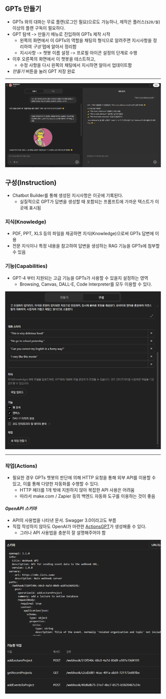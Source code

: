 ## GPTs 만들기

- GPTs 와의 대화는 무료 플랜(로그인 필요)으로도 가능하나, 제작은 플러스(`$20/월`) 이상의 플랜 구독이 필요하다.
- GPT 탐색 -> 만들기 메뉴로 진입하여 GPTs 제작 시작
	- 왼쪽의 화면에서 이 GPTs의 역할을 채팅의 형식으로 알려주면 지시사항을 정리하여 *구성* 탭에 알아서 정리함
	- 지시사항 -> 챗봇 이름 설정 -> 프로필 아이콘 설정의 단계로 수행
- 이후 오른쪽의 화면에서 이 챗봇을 테스트하고, 
	- 수정 사항을 다시 왼쪽의 채팅에서 지시하면 알아서 업데이트함
- *만들기* 버튼을 눌러 GPT 저장 완료

---

![](attachments/chatgpt-gps_creation.png)

## 구성(Instruction)

- Chatbot Builder를 통해 생성된 지시사항은 이곳에 기록된다. 
	- 실질적으로 GPT가 답변을 생성할 때 포함되는 프롬프트에 가까운 텍스트가 이곳에 표시됨

### 지식(Knowledge)

- PDF, PPT, XLS 등의 파일을 제공하면 지식(Knowledge)으로써 GPTs 답변에 이용
- 전문 지식이나 특정 내용을 참고하여 답변을 생성하는 RAG 기능을 GPTs에 첨부할 수 있음

### 기능(Capabilities)

- GPT-4 부터 지원되는 고급 기능을 GPTs가 사용할 수 있을지 설정하는 영역
	- Browsing, Canvas, DALL-E, Code Interpreter를 모두 이용할 수 있다.

![](attachments/chatgpt-gpt_instruction.png)

---

### 작업(Actions)

- 필요한 경우 GPTs 챗봇의 판단에 의해 HTTP 요청을 통해 외부 API를 이용할 수 있고, 이를 통해 다양한 자동화를 수행할 수 있다.
	- HTTP 헤더를 1개 밖에 지원하지 않아 복잡한 API 사용은 어려움
	- 따라서 make.com / Zapier 등의 백엔드 자동화 도구를 이용하는 것이 좋음

#### *OpenAPI 스키마*

- API의 사용법을 나타낸 문서. Swagger 3.0이라고도 부름
- 직접 작성하지 않아도 OpenAI가 마련한 [ActionsGPT](https://chatgpt.com/g/g-TYEliDU6A-actionsgpt)가 생성해줄 수 있다.
	- 그러나 API 사용법을 충분히 잘 설명해주어야 함

![](attachments/chatgpt-gpts_action.png)